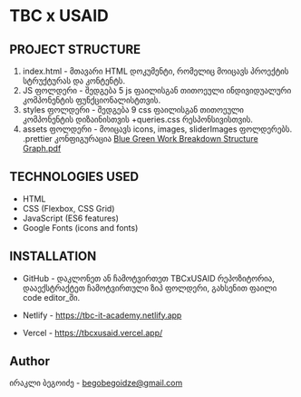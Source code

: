 # TBC x USAID

## PROJECT STRUCTURE

1. index.html - მთავარი HTML დოკუმენტი, რომელიც მოიცავს პროექტის სტრუქტურას და კონტენტს.
2. JS ფოლდერი - შედგება 5 js ფაილისგან თითოეული ინდივიდუალური კომპონენტის ფუნქციონალისტთვის.
3. styles ფოლდერი - შედგება 9 css ფაილისგან თითოეული კომპონენტის დიზაინისთვის +queries.css რესპონსივისთვის.
4. assets ფოლდერი - მოიცავს icons, images, sliderImages ფოლდერებს.
   .prettier კონფიგურაცია
   [Blue Green Work Breakdown Structure Graph.pdf](https://github.com/ibegoidze/TBCxUSAID/files/14076602/Blue.Green.Work.Breakdown.Structure.Graph.pdf)


## TECHNOLOGIES USED

- HTML
- CSS (Flexbox, CSS Grid)
- JavaScript (ES6 features)
- Google Fonts (icons and fonts)

## INSTALLATION

- GitHub - დაკლონეთ ან ჩამოტვირთეთ TBCxUSAID რეპოზიტორია, დააექსტრაქტეთ ჩამოტვირთული ზიპ ფოლდერი, გახსენით ფაილი code editor_ში.

- Netlify - https://tbc-it-academy.netlify.app

- Vercel - https://tbcxusaid.vercel.app/

## Author

ირაკლი ბეგოიძე - begobegoidze@gmail.com
